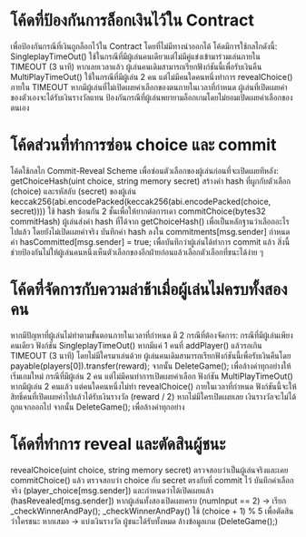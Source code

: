 # โค้ดที่ป้องกันการล็อกเงินไว้ใน Contract
เพื่อป้องกันกรณีที่เงินถูกล็อกไว้ใน Contract โดยที่ไม่มีทางนำออกได้ โค้ดมีการใช้กลไกดังนี้:
SingleplayTimeOut()
ใช้ในกรณีที่มีผู้เล่นคนเดียวแต่ไม่มีคู่แข่งเข้ามาร่วมเล่นภายใน TIMEOUT (3 นาที)
หากเลยเวลาแล้ว ผู้เล่นคนเดิมสามารถเรียกฟังก์ชันนี้เพื่อรับเงินคืน
MultiPlayTimeOut()
ใช้ในกรณีที่มีผู้เล่น 2 คน แต่ไม่มีคนใดคนหนึ่งทำการ revealChoice() ภายใน TIMEOUT
หากมีผู้เล่นที่ไม่เปิดเผยค่าเลือกของตนภายในเวลาที่กำหนด ผู้เล่นที่เปิดเผยค่าของตัวเองจะได้รับเงินรางวัลแทน
ป้องกันกรณีที่ผู้เล่นพยายามล็อกเกมโดยไม่ยอมเปิดเผยค่าเลือกของตนเอง

# โค้ดส่วนที่ทำการซ่อน choice และ commit
โค้ดใช้กลไก Commit-Reveal Scheme เพื่อซ่อนตัวเลือกของผู้เล่นก่อนที่จะเปิดเผยทีหลัง:
getChoiceHash(uint choice, string memory secret)
สร้างค่า hash ที่ผูกกับตัวเลือก (choice) และรหัสลับ (secret) ของผู้เล่น
keccak256(abi.encodePacked(keccak256(abi.encodePacked(choice, secret))))
ใช้ hash ซ้อนกัน 2 ชั้นเพื่อให้ยากต่อการเดา
commitChoice(bytes32 commitHash)
ผู้เล่นส่งค่า hash ที่ได้จาก getChoiceHash() เพื่อเป็นหลักฐานว่าเลือกอะไรไปแล้ว โดยยังไม่เปิดเผยค่าจริง
บันทึกค่า hash ลงใน commitments[msg.sender]
กำหนดค่า hasCommitted[msg.sender] = true; เพื่อบันทึกว่าผู้เล่นได้ทำการ commit แล้ว
สิ่งนี้ช่วยป้องกันไม่ให้ผู้เล่นคนหนึ่งเห็นตัวเลือกของอีกฝ่ายก่อนแล้วเลือกตัวเลือกที่ชนะได้ง่าย ๆ

#  โค้ดที่จัดการกับความล่าช้าเมื่อผู้เล่นไม่ครบทั้งสองคน
หากมีปัญหาที่ผู้เล่นไม่ทำตามขั้นตอนภายในเวลาที่กำหนด มี 2 กรณีที่ต้องจัดการ:
กรณีที่มีผู้เล่นเพียงคนเดียว
ฟังก์ชัน SingleplayTimeOut()
หากมีแค่ 1 คนที่ addPlayer() แล้วรอเกิน TIMEOUT (3 นาที) โดยไม่มีใครมาเล่นด้วย
ผู้เล่นคนเดิมสามารถเรียกฟังก์ชันนี้เพื่อรับเงินคืนโดย payable(players[0]).transfer(reward);
จากนั้น DeleteGame(); เพื่อล้างค่าทุกอย่างให้เริ่มเกมใหม่
กรณีที่มีผู้เล่น 2 คน แต่ไม่มีคนทำการเปิดเผยค่าเลือก
ฟังก์ชัน MultiPlayTimeOut()
หากมีผู้เล่น 2 คนแล้ว แต่คนใดคนหนึ่งไม่ทำ revealChoice() ภายในเวลาที่กำหนด
ฟังก์ชันนี้จะให้สิทธิ์คนที่เปิดเผยค่าไปแล้วได้รับเงินรางวัล (reward / 2)
หากไม่มีใครเปิดเผยเลย เงินรางวัลจะไม่ได้ถูกแจกออกไป
จากนั้น DeleteGame(); เพื่อล้างค่าทุกอย่าง

# โค้ดที่ทำการ reveal และตัดสินผู้ชนะ
revealChoice(uint choice, string memory secret)
ตรวจสอบว่าเป็นผู้เล่นจริงและเคย commitChoice() แล้ว
ตรวจสอบว่า choice กับ secret ตรงกับที่ commit ไว้
บันทึกค่าเลือกจริง (player_choice[msg.sender]) และกำหนดว่าได้เปิดเผยแล้ว (hasRevealed[msg.sender])
หากผู้เล่นทั้งสองเปิดเผยครบ (numInput == 2) → เรียก _checkWinnerAndPay();
_checkWinnerAndPay()
ใช้ (choice + 1) % 5 เพื่อตัดสินว่าใครชนะ
หากเสมอ → แบ่งเงินรางวัล
ผู้ชนะได้รับทั้งหมด
ล้างข้อมูลเกม (DeleteGame();)
